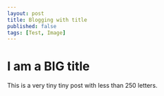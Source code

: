 ```yaml
---
layout: post
title: Blogging with title 
published: false  
tags: [Test, Image]
---
```


# I am a BIG title

This is a very tiny tiny post with less than 250 letters.


